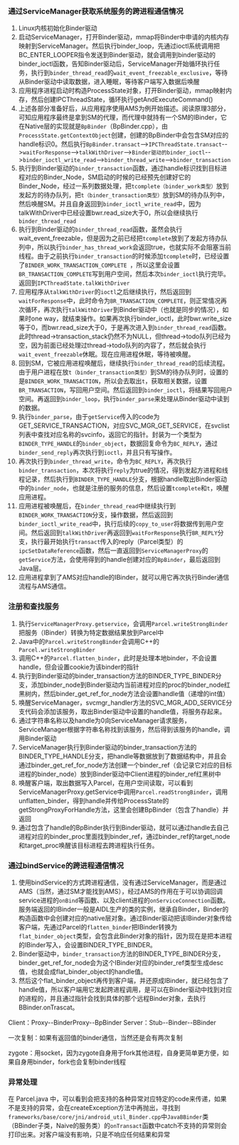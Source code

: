 ### 通过ServiceManager获取系统服务的跨进程通信情况
1. Linux内核初始化Binder驱动
2. 启动ServiceManager，打开Binder驱动，mmap将Binder中申请的内核内存映射到ServiceManager。然后执行binder_loop，先通过ioctl系统调用把BC_ENTER_LOOPER指令发送到Binder驱动，就会调用到binder驱动的binder_ioctl函数，告知Binder驱动后，ServiceManager开始循环执行任务，执行到`binder_thread_read`的`wait_event_freezable_exclusive`，等待从Binder驱动中读取数据，进入睡眠，等待客户端写入数据后唤醒
3. 应用程序进程启动时构造ProcessState对象，打开Binder驱动，mmap映射内存，然后创建IPCThreadState，循环执行getAndExecuteCommand()
4. 上述各部分准备好后，从应用程序使用AMS为例开始描述。阅读原理3部分，可知应用程序最终是拿到SM的代理，而代理中就持有一个SM的IBinder，它在Native层的实现就是`BpBinder`（BpBinder.cpp），由`ProcessState.getContextObject`创建，创建的BpBinder中会包含SM对应的handle标识0。然后执行`BpBinder.transact`-->`IPCThreadState.transact`-->`waitForResponse`-->`talkWithDriver`-->`Binder驱动的binder_ioctl`-->`binder_ioctl_write_read`-->`binder_thread_write`-->`binder_transaction`
5. 执行到Binder驱动的`binder_transaction`函数，通过handle标识找到目标进程对应的Binder_Node，SM启动的时候的已经预先创建好它的Binder_Node，经过一系列数据处理，把`tcomplete（binder_work类型）`放到发起方的待办队列，把`t（binder_transaction类型）`放到SM的待办队列中，然后唤醒SM。并且自身返回到`binder_ioctl_write_read`中，因为talkWithDriver中已经设置bwr.read_size大于0，所以会继续执行`binder_thread_read`
6. 执行到Binder驱动的`binder_thread_read`函数，虽然会执行wait_event_freezable，但是因为之前已经把`tcomplete`放到了发起方待办队列中，所以执行`binder_has_thread_work`会返回true，也就实际不会阻塞当前线程。由于之前执行`binder_transaction`的时候添加`tcomplete`时，已经设置了`BINDER_WORK_TRANSACTION_COMPLETE `，所以这里会设置`BR_TRANSACTION_COMPLETE`写到用户空间，然后本次`binder_ioctl`执行完毕。返回到`IPCThreadState.talkWithDriver`
7. 应用程序从`talkWithDriver`的`ioctl`之后继续执行，然后返回到`waitForResponse`中，此时命令为`BR_TRANSACTION_COMPLETE`，则正常情况再次循环，再次执行`talkWithDriver`到Binder驱动中（也就是同步的情况），如果时one way，就结束操作。如果再次执行binder_ioctl，此时bwr.write_size等于0，而bwr.read_size大于0，于是再次进入到`binder_thread_read`函数。此时thread->transaction_stack仍然不为NULL，但thread->todo队列已经为空，因为前面已经处理过thread->todo队列的内容了，然后就会执行`wait_event_freezable`休眠。现在应用进程休眠，等待被唤醒。
8. 回到SM，它被应用进程唤醒后，继续执行`binder_thread_read`的后续流程。由于用户进程在放`t（binder_transaction类型）`到SM的待办队列时，设置的是`BINDER_WORK_TRANSACTION`，所以会去取出`t`，获取相关数据，设置`BR_TRANSACTION`，写回用户空间。然后返回到`binder_ioctl`，将结果写回用户空间。再返回到`binder_loop`，执行`binder_parse`来处理从Binder驱动中读到的数据。
9. 执行`binder_parse`，由于`getService`传入的code为GET_SERVICE_TRANSACTION，对应SVC_MGR_GET_SERVICE，在svclist列表中查找对应名称的svcinfo，返回它的指针。封装为一个类型为`BINDER_TYPE_HANDLE`的`binder_object`，数据回复命令为`BC_REPLY`，通过`binder_send_reply`再次执行到`ioctl`，并且只有写操作。
10. 再次执行到`binder_thread_write`，命令为`BC_REPLY`，再次执行`binder_transaction`，本次将执行`reply`为true的情况，得到发起方进程和线程记录，然后执行到`BINDER_TYPE_HANDLE`分支，根据handle取出Binder驱动中的`binder_node`，也就是注册的服务的信息，然后设置`tcomplete`和`t`，唤醒应用进程。
11. 应用进程被唤醒后，在`binder_thread_read`中继续执行到`BINDER_WORK_TRANSACTION`分支，操作数据，然后返回到`binder_ioctl_write_read`中，执行后续的`copy_to_user`将数据传到用户空间。然后返回到`talkWithDriver`再返回到`waitForResponse`执行`BR_REPLY`分支，执行最开始执行`transact`传入的reply（Parcel类型）的`ipcSetDataReference`函数，然后一直返回到`ServiceManagerProxy`的`getService`方法，会使用得到的handle创建对应的`BpBinder`，最后返回到Java层。
12. 应用进程拿到了AMS对应handle的IBinder，就可以用它再次执行Binder通信流程与AMS通信。

### 注册和查找服务
1. 执行`ServiceManagerProxy.getservice`，会调用`Parcel.writeStrongBinder`把服务（IBinder）转换为特定数据结果放到Parcel中
2. Java中的`Parcel.writeStrongBinder`会调用C++的`Parcel.writeStrongBinder`
3. 调用C++的`Parcel.flatten_binder`，此时是处理本地binder，不会设置handle，但会设置cookie为该binder的指针
4. 执行到Binder驱动的binder_transaction方法的BINDER_TYPE_BINDER分支，添加binder_node到Binder驱动内当前进程对应的proc的binder_node红黑树内，然后binder_get_ref_for_node方法会设置handle值（递增的int值）
5. 唤醒ServiceManager，svcmgr_handler方法的SVC_MGR_ADD_SERVICE分支代码会添加该服务，取出Binder驱动中设置的handle值，将服务存起来。
6. 通过字符串名称以及handle为0向ServiceManager请求服务，ServiceManager根据字符串名称找到该服务，然后得到该服务的handle，调用Binder驱动
7. ServiceManager执行到Binder驱动的binder_transaction方法的BINDER_TYPE_HANDLE分支，把handle等数据放到了数据结构中，并且会通过binder_get_ref_for_node方法创建一个binder_ref（会记录它对应的目标进程的binder_node）放到Binder驱动中Client进程的binder_ref红黑树中
8. 唤醒客户端，取出数据写入Parcel，在用户空间读取，可以看到ServiceManagerProxy.getService中调用`Parcel.readStrongBinder`，调用unflatten_binder，得到handle并传给ProcessState的getStrongProxyForHandle方法，这里会创建BpBinder（包含了handle）并返回
9. 通过包含了handle的BpBinder执行到Binder驱动，就可以通过handle去自己进程对应的binder_proc里面找到binder_ref，通过binder_ref的target_node和target_proc唤醒该目标进程去跨进程执行任务。


### 通过bindService的跨进程通信情况
1. 使用bindService的方式跨进程通信，没有通过ServiceManager，而是通过AMS（当然，通过SM才能找到AMS），经过AMS的作用在于可以协调回调service进程的`onBind`等函数、以及client进程的`onServiceConnection`函数。服务端返回的IBinder一般是AIDL生产的类的实例，继承自Binder，Binder的构造函数中会创建对应的native层对象。通过Binder驱动把该IBinder对象传给客户端，先通过Parcel的`flatten_binder`把IBinder转换为`flat_binder_object`类型，会包含此Binder对象的指针，因为现在是把本进程的IBinder写入，会设置BINDER_TYPE_BINDER。
2. Binder驱动中，`binder_transaction`方法的BINDER_TYPE_BINDER分支，binder_get_ref_for_node会为这个IBinder对应的binder_ref类型生成desc值，也就会成flat_binder_object的handle值。
3. 然后这个flat_binder_object再传到客户端，并还原成IBinder，就已经包含了handle值，所以客户端用它发起跨进程调用，是可以在Binder驱动中找到对应的进程的，并且通过指针会找到具体的那个远程Binder对象，去执行BBinder.onTrascat。

Client：Proxy--BinderProxy--BpBinder
Server：Stub--Binder--BBinder

一次复制：如果有返回值的binder通信，当然还是会有两次复制

zygote：用socket，因为zygote自身用于fork其他进程，自身更简单更方便，如果自身用binder，fork也会复制binder线程


### 异常处理
在 Parcel.java 中，可以看到会把支持的各种异常对应特定的code来传递，如果不是支持的异常，会在createException方法中再抛出，寻找到`frameworks/base/core/jni/android_util_Binder.cpp`中`JavaBBinder`类（BBinder子类，Naive的服务类）的`onTransact`函数中catch不支持的异常则会打印出来。对客户端没有影响，只是不响应任何结果和异常